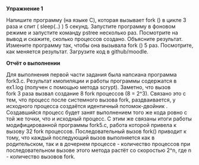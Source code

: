 
**Упражнение 1**

Напишите программу (на языке C), которая вызывает fork () в цикле 3 раза и спит ( sleep(..) ) 5 секунд. Запустите программу в фоновом режиме и запустите команду pstree несколько раз. Посмотрите на вывод и скажите, сколько процессов создано. Объясните результат. Измените программу так, чтобы она вызывала fork () 5 раз. Посмотрите, как меняется результат. Загрузите код в github/moodle.



**Отчёт о выполнении**

Для выполнения первой части задания была напсиана программа   fork3.c. Результат кмопиляции и работы программы содержатся в ex1.log (получен с помощью метода scrypt). Заметно, что вызов  
fork 3 раза вызвал создание 8 fork процессов (8 = 2^3). Связано это с тем, что процесс после системного вызова fork, раздваивается, у исходного процесса создаётся идентичный потомок-двойник . Создавшийся процесс будет занят выполнением того же кода ровно с той же точки, что и исходный процесс. С этим же связаны итоги работы модифицированной программы fork5.c, работа которой привела к вызову 32  fork  процессов. Последовательный вызов fork() приводит к тому, что каждый последующий вызов выполняется как в родительском, так и в дочернем процессе - количество процессов при последовательном вызове этого метода растёт со скоростью 2^n, где n - количество вызовов  fork.

